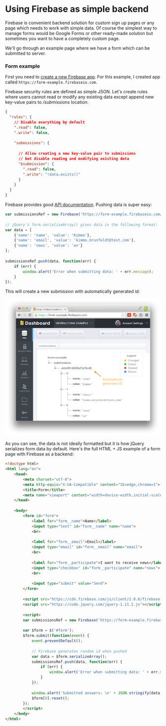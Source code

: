 # Using Firebase as simple backend

Firebase is convenient backend solution for custom sign up pages or any page which needs to work with simple data. Of course the simplest way to manage forms would be Google Forms or other ready-made solution but sometimes you want to have a completely custom page.

We'll go through an example page where we have a form which can be submitted to server.

### Form example

First you need to [create a new Firebase app](https://www.firebase.com/how-it-works.html). For this example, I created app called `https://form-example.firebaseio.com`.

Firebase security rules are defined as simple JSON. Let's create rules where users cannot read or modify any existing data except append new key-value pairs to */submissions* location:

```json
{
  "rules": {
    // Disable everything by default
    ".read": false,
    ".write": false,

    "submissions": {

      // Allow creating a new key-value pair to submissions
      // but disable reading and modifying existing data
      "$submission": {
        ".read": false,
        ".write": "!data.exists()"
      }
    }
  }
}
```

Firebase provides good [API documentation](https://www.firebase.com/docs/web/api/). Pushing data is super easy:

```javascript
var submissionsRef = new Firebase('https://form-example.firebaseio.com/submissions');

// jQuery's form.serializeArray() gives data in the following format:
var data = [
    {'name': 'name', 'value': 'Kimmo'},
    {'name': 'email', 'value': 'kimmo.brunfeldt@test.com'},
    {'name': 'news', 'value': 'on'}
];

submissionsRef.push(data, function(err) {
    if (err) {
        window.alert('Error when submitting data: ' + err.message);
    }
});
```

This will create a new submission with automatically generated id:

![](img/firebase-dashboard-form-data.png)

As you can see, the data is not ideally formatted but it is how jQuery serializes form data by default. Here's the full HTML + JS example of a form page with Firebase as a backend:

```html
<!doctype html>
<html lang="en">
    <head>
        <meta charset="utf-8">
        <meta http-equiv="X-UA-Compatible" content="IE=edge,chrome=1">
        <title>Form</title>
        <meta name="viewport" content="width=device-width,initial-scale=1">
    </head>

    <body>
        <form id="form">
            <label for="form__name">Name</label>
            <input type="text" id="form__name" name="name">
            <br>

            <label for="form__email">Email</label>
            <input type="email" id="form__email" name="email">
            <br>

            <label for="form__participate">I want to receive news</label>
            <input type="checkbox" id="form__participate" name="news">
            <br>

            <input type="submit" value="Send">
        </form>

        <script src="https://cdn.firebase.com/js/client/2.0.6/firebase.js"></script>
        <script src="https://code.jquery.com/jquery-1.11.2.js"></script>

        <script>
        var submissionsRef = new Firebase('https://form-example.firebaseio.com/submissions');

        var $form = $('#form');
        $form.submit(function(event) {
            event.preventDefault();

            // Firebase generates random id when pushed
            var data = $form.serializeArray();
            submissionsRef.push(data, function(err) {
                if (err) {
                    window.alert('Error when submitting data: ' + err.message);
                }
            });

            window.alert('Submitted answers: \n' + JSON.stringify(data, null, 2));
            $form[0].reset();
        });
        </script>
    </body>
</html>
```

